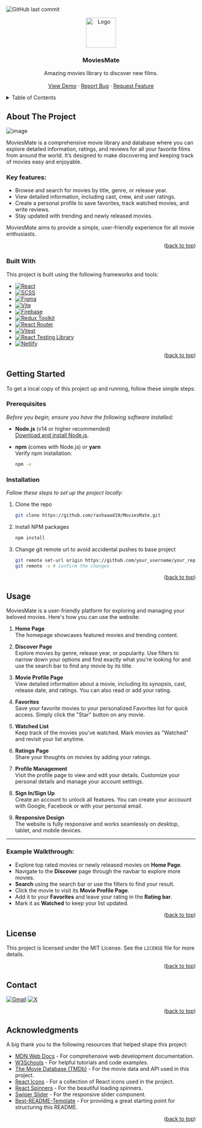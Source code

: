 
<a id="readme-top"></a>

![GitHub last commit](https://img.shields.io/github/last-commit/rashaaad19/MoviesMate?style=for-the-badge&color=orange)
<br/>
<div align="center">
  <a href="https://github.com/rashaaad19/MoviesMate">
    <img alt="Logo" width="80" height="80"src='https://github.com/user-attachments/assets/ec747a5a-eb62-4cad-a35b-e87cc921e783'>
  </a>
    <h3 align="center">MoviesMate</h3>
    <p align="center">
    Amazing movies library to discover new films.
    <br />
    <br />
    <a href="https://moviesmate8.netlify.app/">View Demo</a>
    &middot;
    <a href="https://github.com/rashaaad19/MoviesMate/issues/new?labels=bug&template=bug-report---.md">Report Bug</a>
    &middot;
    <a href="https://github.com/rashaaad19/MoviesMate/issues/new?labels=enhancement&template=feature-request---.md">Request Feature</a>
  </p>
</div>
<!-- TABLE OF CONTENTS -->
<details>
  <summary>Table of Contents</summary>
  <ol>
    <li>
      <a href="#about-the-project">About The Project</a>
      <ul>
        <li><a href="#built-with">Built With</a></li>
      </ul>
    </li>
    <li>
      <a href="#getting-started">Getting Started</a>
      <ul>
        <li><a href="#prerequisites">Prerequisites</a></li>
        <li><a href="#installation">Installation</a></li>
      </ul>
    </li>
    <li><a href="#usage">Usage</a></li>
    <li><a href="#license">License</a></li>
    <li><a href="#contact">Contact</a></li>
    <li><a href="#acknowledgments">Acknowledgments</a></li>
  </ol>
</details>

<!-- ABOUT THE PROJECT -->
## About The Project

![image](https://github.com/user-attachments/assets/8e9665d7-0e47-44f6-b84b-fca03534b774)

MoviesMate is a comprehensive movie library and database where you can explore detailed information, ratings, and reviews for all your favorite films from around the world. It’s designed to make discovering and keeping track of movies easy and enjoyable.

### Key features:
* Browse and search for movies by title, genre, or release year.
* View detailed information, including cast, crew, and user ratings.
* Create a personal profile to save favorites, track watched movies, and write reviews.
* Stay updated with trending and newly released movies.

MoviesMate aims to provide a simple, user-friendly experience for all movie enthusiasts.  

<p align="right">(<a href="#readme-top">back to top</a>)</p>

### Built With

This project is built using the following frameworks and tools:

* [![React][React.js]][React-url]
* [![SCSS][SCSS.js]][SCSS-url]
* [![Figma][Figma.js]][Figma-url]
* [![Vite][Vite.js]][Vite-url]
* [![Firebase][Firebase.js]][Firebase-url]
* [![Redux Toolkit][Redux.js]][Redux-url]
* [![React Router][ReactRouter.js]][ReactRouter-url]
* [![Vitest][Vitest.js]][Vitest-url]
* [![React Testing Library][RTL.js]][RTL-url]
* [![Netlify][Netlify.js]][Netlify-url]

<p align="right">(<a href="#readme-top">back to top</a>)</p>

<!-- GETTING STARTED -->
## Getting Started

To get a local copy of this project up and running, follow these simple steps:

### Prerequisites

_Before you begin, ensure you have the following software installed:_

* **Node.js** (v14 or higher recommended)  
  [Download and install Node.js](https://nodejs.org/).

* **npm** (comes with Node.js) or **yarn**  
  Verify npm installation:
  ```sh
  npm -v

### Installation

_Follow these steps to set up the project locally:_

1. Clone the repo
   ```sh
   git clone https://github.com/rashaaad19/MoviesMate.git
   ```
2. Install NPM packages
   ```sh
   npm install
   ```
3. Change git remote url to avoid accidental pushes to base project
   ```sh
   git remote set-url origin https://github.com/your_username/your_repo.git
   git remote -v # confirm the changes
   ```

<p align="right">(<a href="#readme-top">back to top</a>)</p>

## Usage

MoviesMate is a user-friendly platform for exploring and managing your beloved movies. Here's how you can use the website:

1. **Home Page**  
   The homepage showcases featured movies and trending content.

2. **Discover Page**  
   Explore movies by genre, release year, or popularity. Use filters to narrow down your options and find exactly what you're looking for and use the search bar to find any 
   movie by its title.

3. **Movie Profile Page**  
   View detailed information about a movie, including its synopsis, cast, release date, and ratings. You can also read or add your rating.

4. **Favorites**  
   Save your favorite movies to your personalized Favorites list for quick access. Simply click the "Star" button on any movie.

5. **Watched List**  
   Keep track of the movies you've watched. Mark movies as "Watched" and revisit your list anytime.

6. **Ratings Page**  
   Share your thoughts on movies by adding your ratings.

7. **Profile Management**  
   Visit the profile page to view and edit your details. Customize your personal details and manage your account settings.

8. **Sign In/Sign Up**  
   Create an account to unlock all features. You can create your accouunt with Google, Facebook or with your personal email.

9. **Responsive Design**  
   The website is fully responsive and works seamlessly on desktop, tablet, and mobile devices.

---

### Example Walkthrough:
- Explore top rated movies or newly released movies on **Home Page**.
- Navigate to the **Discover** page through the navbar to explore more movies.
- **Search** using the search bar or use the filters to find your result.
- Click the movie to visit its **Movie Profile Page**.  
- Add it to your **Favorites** and leave your rating in the **Rating bar**.  
- Mark it as **Watched** to keep your list updated.

<p align="right">(<a href="#readme-top">back to top</a>)</p>

## License

This project is licensed under the MIT License. See the `LICENSE` file for more details.

<p align="right">(<a href="#readme-top">back to top</a>)</p>

<!-- CONTACT -->
## Contact

[![Gmail](https://img.shields.io/badge/rashaaad19%40gmail.com-D14836?style=for-the-badge&logo=gmail&logoColor=white)](mailto:rashaaad19@gmail.com)
[![X](https://img.shields.io/badge/%40rashaaad_19-1DA1F2?style=for-the-badge&logo=x&logoColor=white&color=black)](https://x.com/rashaaad%5F19)


<p align="right">(<a href="#readme-top">back to top</a>)</p>

## Acknowledgments

A big thank you to the following resources that helped shape this project:
* [MDN Web Docs](https://developer.mozilla.org) - For comprehensive web development documentation.
* [W3Schools](https://www.w3schools.com) - For helpful tutorials and code examples.
* [The Movie Database (TMDb)](https://www.themoviedb.org) - For the movie data and API used in this project.
* [React Icons](https://react-icons.github.io/react-icons) - For a collection of React icons used in the project.
* [React Spinners](https://www.reactspinners.com) - For the beautiful loading spinners.
* [Swiper Slider](https://swiperjs.com) - For the responsive slider component.
* [Best-README-Template](https://github.com/othneildrew/Best-README-Template/blob/main/README.md) - For providing a great starting point for structuring this README.

<p align="right">(<a href="#readme-top">back to top</a>)</p>



<!-- MARKDOWN LINKS & IMAGES -->
[React.js]: https://img.shields.io/badge/React-20232A?style=for-the-badge&logo=react&logoColor=61DAFB
[React-url]: https://reactjs.org/
[Vite.js]: https://img.shields.io/badge/Vite-B73BFE?style=for-the-badge&logo=vite&logoColor=FFD62E
[Vite-url]: https://vitejs.dev/
[Firebase.js]: https://img.shields.io/badge/Firebase-FFCA28?style=for-the-badge&logo=firebase&logoColor=black
[Firebase-url]: https://firebase.google.com/
[Redux.js]: https://img.shields.io/badge/Redux-764ABC?style=for-the-badge&logo=redux&logoColor=white
[Redux-url]: https://redux.js.org/
[Vitest.js]: https://img.shields.io/badge/Vitest-6E9F18?style=for-the-badge&logo=vitest&logoColor=white
[Vitest-url]: https://vitest.dev/
[ReactRouter.js]: https://img.shields.io/badge/React_Router-CA4245?style=for-the-badge&logo=react-router&logoColor=white
[ReactRouter-url]: https://reactrouter.com/
[SCSS.js]: https://img.shields.io/badge/SCSS-CC6699?style=for-the-badge&logo=sass&logoColor=white
[SCSS-url]: https://sass-lang.com/
[Netlify.js]: https://img.shields.io/badge/Netlify-00C7B7?style=for-the-badge&logo=netlify&logoColor=white
[Netlify-url]: https://www.netlify.com/
[RTL.js]: https://img.shields.io/badge/React_Testing_Library-E33332?style=for-the-badge&logo=testing-library&logoColor=white
[RTL-url]: https://testing-library.com/docs/react-testing-library/intro/
[Figma.js]: https://img.shields.io/badge/Figma-F24E1E?style=for-the-badge&logo=figma&logoColor=white
[Figma-url]:https://www.figma.com/


